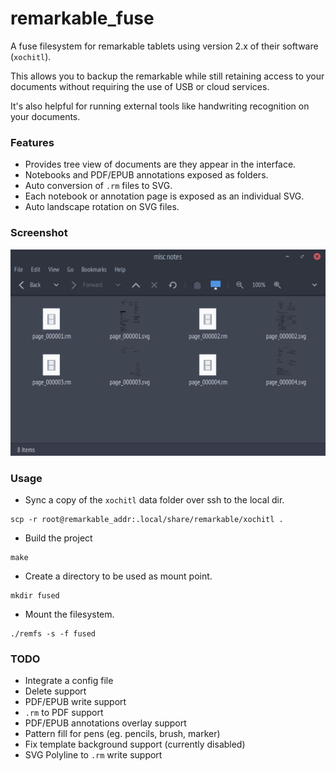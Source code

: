 # remarkable_fuse

A fuse filesystem for remarkable tablets using version 2.x of their software (`xochitl`).

This allows you to backup the remarkable while still retaining access to your documents without requiring the use of USB or cloud services.

It's also helpful for running external tools like handwriting recognition on your documents. 

### Features
 - Provides tree view of documents are they appear in the interface.
 - Notebooks and PDF/EPUB annotations exposed as folders.
 - Auto conversion of `.rm` files to SVG.
 - Each notebook or annotation page is exposed as an individual SVG.
 - Auto landscape rotation on SVG files.

### Screenshot
![remfs.png](remfs.png)

### Usage
  * Sync a copy of the `xochitl` data folder over ssh to the local dir.
  ```
  scp -r root@remarkable_addr:.local/share/remarkable/xochitl .
  ```
  * Build the project
  ```
  make
  ```
  * Create a directory to be used as mount point.
  ```
  mkdir fused
  ```
  * Mount the filesystem.
  ```
  ./remfs -s -f fused
  ```

### TODO
 - Integrate a config file
 - Delete support
 - PDF/EPUB write support 
 - `.rm` to PDF support
 - PDF/EPUB annotations overlay support
 - Pattern fill for pens (eg. pencils, brush, marker)
 - Fix template background support (currently disabled)
 - SVG Polyline to `.rm` write support
